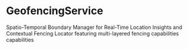 # GeofencingService
Spatio-Temporal Boundary Manager for Real-Time Location Insights and Contextual Fencing Locator featuring multi-layered fencing capabilities capabilities
